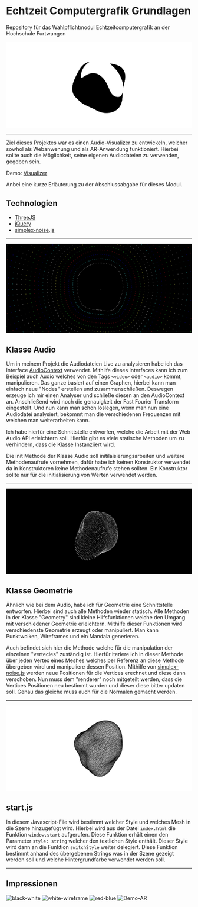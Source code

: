 # Echtzeit Computergrafik Grundlagen

Repository für das Wahlpflichtmodul Echtzeitcomputergrafik an der Hochschule Furtwangen

![Preview Bild von Visualizer](Abgabe/images/white-black.jpg)

---
Ziel dieses Projektes war es einen Audio-Visualizer zu entwickeln, welcher sowhol als Webanwenung und als AR-Anwendung
funktioniert. Hierbei sollte auch die Möglichkeit, seine eigenen Audiodateien zu verwenden, gegeben sein. 

Demo: [Visualizer](https://moritzmessner.github.io/EchtzeitComputergrafik/Abgabe/)

Anbei eine kurze Erläuterung zu der Abschlussabgabe für dieses Modul.

## Technologien

- [ThreeJS](https://threejs.org/)
- [jQuery](https://jquery.com/)
- [simplex-noise.js](https://github.com/jwagner/simplex-noise.js)

---
![point-cloud](Abgabe/images/mandala.jpg)

## Klasse Audio

Um in meinem Projekt die Audiodateien Live zu analysieren habe ich das
Interface [AudioContext](https://developer.mozilla.org/en-US/docs/Web/API/AudioContext) verwendet. Mithilfe dieses
Interfaces kann ich zum Beispiel auch Audio welches von den Tags ````<video>```` oder ````<audio>```` kommt,
manipulieren. Das ganze basiert auf einen Graphen, hierbei kann man einfach neue
"Nodes" erstellen und zusammenschließen. Deswegen erzeuge ich mir einen Analyser und schließe diesen an den AudioContext
an. Anschließend wird noch die genauigkeit der Fast Fourier Transform eingestellt. Und nun kann man schon loslegen, wenn
man nun eine Audiodatei analysiert, bekommt man die verschiedenen Frequenzen mit welchen man weiterarbeiten kann.

Ich habe hierfür eine Schnittstelle entworfen, welche die Arbeit mit der Web Audio API erleichtern soll. Hierfür gibt es
viele statische Methoden um zu verhindern, dass die Klasse Instanziiert wird.

Die init Methode der Klasse Audio soll initilaisierungsarbeiten und weitere Methodenaufrufe vornehmen, dafür habe ich
keinen Konstruktor verwendet da in Konstruktoren keine Methodenaufrufe stehen sollten. Ein Konstruktor sollte nur für
die initialisierung von Werten verwendet werden.

---

![point-cloud](Abgabe/images/pointcloud.jpg)

## Klasse Geometrie

Ähnlich wie bei dem Audio, habe ich für Geometrie eine Schnittstelle entworfen. Hierbei sind auch alle Methoden wieder
statisch. Alle Methoden in der Klasse "Geometry" sind kleine Hilfsfunktionen welche den Umgang mit verschiedener
Geometrie erleichtern. Mithilfe dieser Funktionen wird verschiedenste Geometrie erzeugt oder manipuliert. Man kann
Punktwolken, Wireframes und ein Mandala generieren.

Auch befindet sich hier die Methode welche für die manipulation der einzelnen "vertecies" zuständig ist. Hierfür
iteriere ich in dieser Methode über jeden Vertex eines Meshes welches per Referenz an diese Methode übergeben wird und
manipuliere dessen Position. Mithilfe von [simplex-noise.js](https://github.com/jwagner/simplex-noise.js) werden neue
Positionen für die Vertices erechnet und diese dann verschoben. Nun muss dem "renderer" noch mitgeteilt werden, dass die
Vertices Positionen neu bestimmt wurden und dieser diese bitter updaten soll. Genau das gleiche muss auch für die
Normalen gemacht werden.

---

![black-wireframe](Abgabe/images/black-wireframe.jpg)

## start.js

In diesem Javascript-File wird bestimmt welcher Style und welches Mesh in die Szene hinzugefügt wird. Hierbei wird aus
der Datei ```index.html``` die Funktion ```window.start``` aufgerufen. Diese Funktion erhält einen den
Parameter ```style: string``` welcher den textlichen Style enthält. Dieser Style wird dann an die Funktion
````switchStyle```` weiter delegiert. Diese Funktion bestimmt anhand des übergebenen Strings was in der Szene gezeigt
werden soll und welche Hintergrundfarbe verwendet werden soll.

---

## Impressionen

![black-white](Abgabe/images/black_white_01.jpg)
![white-wireframe](Abgabe/images/white-wireframe.jpg)
![red-blue](Abgabe/images/red-blue.jpg)
![Demo-AR](Abgabe/images/demo.gif)
